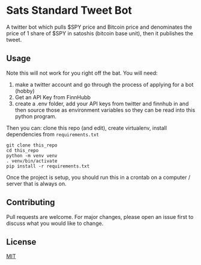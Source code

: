 # Sats Standard Tweet Bot

A twitter bot which pulls $SPY price and Bitcoin price and denominates the price of 1 share of $SPY in satoshis (bitcoin base unit), then it publishes the tweet.

## Usage

Note this will not work for you right off the bat. You will need:
1. make a twitter account and go through the process of applying for a bot (hobby)
2. Get an API Key from FinnHubb
3. create a .env folder, add your API keys from twitter and finnhub in and then source those as environment variables so they can be read into this python program.

Then you can:
clone this repo (and edit), create virtualenv, install dependencies from `requirements.txt`

```
git clone this_repo
cd this_repo
python -m venv venv
. venv/bin/activate
pip install -r requirements.txt
```

Once the project is setup, you should run this in a crontab on a computer / server that is always on.

## Contributing

Pull requests are welcome. For major changes, please open an issue first to discuss what you would like to change.

## License
[MIT](https://choosealicense.com/licenses/mit/)